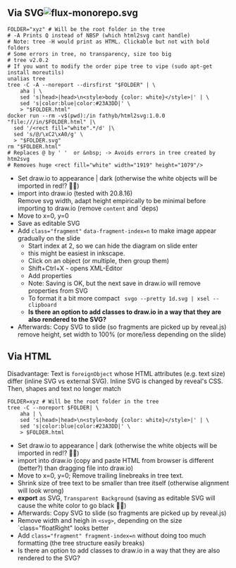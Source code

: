 ## Via SVG![flux-monorepo.svg](03-flux-mono%2Fflux-monorepo.svg)
```shell
FOLDER="xyz" # Will be the root folder in the tree
# -A Prints Q instead of NBSP (which html2svg cant handle)
# Note: tree -H would print as HTML. Clickable but not with bold folders
# Some errors in tree, no transparency, size too big
# tree v2.0.2
# If you want to modify the order pipe tree to vipe (sudo apt-get install moreutils) 
unalias tree
tree -C -A --noreport --dirsfirst "$FOLDER" | \
    aha | \
    sed 's|head>|head>\n<style>body {color: white}</style>|' | \
    sed 's|color:blue|color:#23A3DD|' \
    > "$FOLDER.html"
docker run --rm -v$(pwd):/in fathyb/html2svg:1.0.0 "file:///in/$FOLDER.html" |\
  sed '/<rect fill="white".*/d' |\
  sed 's/@/\xC2\xA0/g' \
  > "$FOLDER.svg"
rm "$FOLDER.html"
# Replaces @ by ' '  or &nbsp; -> Avoids errors in tree created by htm2svg
# Removes huge <rect fill="white" width="1919" height="1079"/>
```

* Set draw.io to appearance | dark (otherwise the white objects will be imported in red!? 🤷‍♂️)
* import into draw.io (tested with 20.8.16)  
  Remove svg width, adapt height empirically to be minimal before importing to draw.io
  (remove `content` and `deps)
* Move to x=0, y=0 
* Save as editable SVG
* Add `class="fragment"` `data-fragment-index=n` to make image appear gradually on the slide 
  * Start index at 2, so we can hide the diagram on slide enter
  * this might be easiest in inkscape.
  * Click on an object (or multiple, then group them)
  * Shift+Ctrl+X - opens XML-Editor
  * Add properties
  * Note: Saving is OK, but the next save in draw.io will remove properties from SVG
  * To format it a bit more compact ` svgo --pretty 1d.svg | xsel --clipboard`
  * **Is there an option to add classes to draw.io in a way that they are also rendered to the SVG?**
* Afterwards: Copy SVG to slide (so fragments are picked up by reveal.js)   
    remove height, set width to 100% (or more/less depending on the slide)

## Via HTML

Disadvantage: Text is `foreignObject` whose HTML attributes (e.g. text size) differ (inline SVG vs external SVG).
Inline SVG is changed by reveal's CSS. Then, shapes and text no longer match

```shell
FOLDER=xyz # Will be the root folder in the tree
tree -C --noreport $FOLDER| \
    aha | \
    sed 's|head>|head>\n<style>body {color: white}</style>|' | \
    sed 's|color:blue|color:#23A3DD|' \
    > $FOLDER.html
```
* Set draw.io to appearance | dark (otherwise the white objects will be imported in red!? 🤷‍♂️)
* import into draw.io (copy and paste HTML from browser is different (better?) than dragging file into draw.io)
* Move to x=0, y=0; Remove trailing linebreaks in tree text.
* Shrink size of tree text to be smaller than tree itself (otherwise alignment will look wrong)
* **export** as SVG, `Transparent Background` (saving as editable SVG will cause the white color to go black 🤷‍♂️)
* Afterwards: Copy SVG to slide (so fragments are picked up by reveal.js)
* Remove width and heigh in `<svg>`, depending on the size `class="floatRight" looks better
* Add `class="fragment" fragment-index=n` without doing too much formatting (the tree structure easily breaks)
* Is there an option to add classes to draw.io in a way that they are also rendered to the SVG?